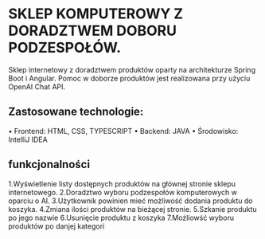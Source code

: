 # SKLEP KOMPUTEROWY Z DORADZTWEM DOBORU PODZESPOŁÓW.

Sklep internetowy z doradztwem produktów oparty na architekturze Spring Boot i Angular. Pomoc w doborze produktów jest realizowana przy użyciu OpenAI Chat API.

## Zastosowane technologie:

•	Frontend: HTML, CSS, TYPESCRIPT
•	Backend: JAVA
•	Środowisko: IntelliJ IDEA


## funkcjonalności

1.Wyświetlenie listy dostępnych produktów na głównej stronie sklepu internetowego.
2.Doradztwo wyboru podzespołów komputerowych w oparciu o AI.
3.Użytkownik powinien mieć możliwość dodania produktu do koszyka.
4.Zmiana ilości produktów na bieżącej stronie.
5.Szkanie produktu po jego nazwie
6.Usunięcie produktu z koszyka
7.Możliowść wyboru produktów po danjej kategori
